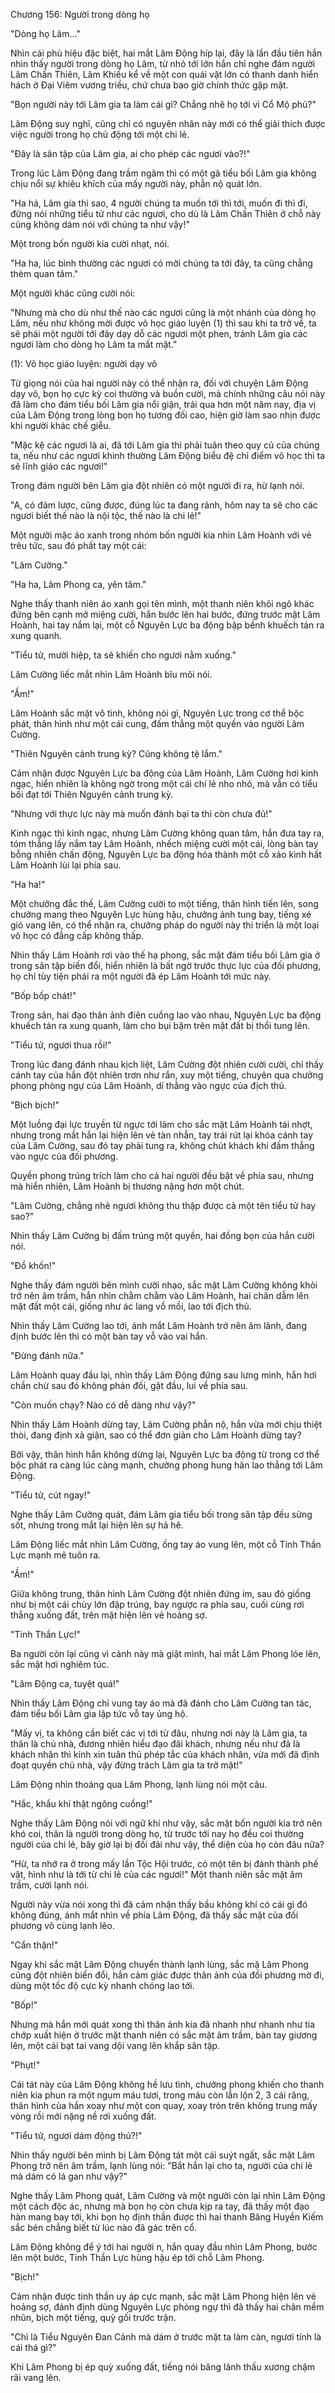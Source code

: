




Chương 156: Người trong dòng họ


"Dòng họ Lâm..."

Nhìn cái phù hiệu đặc biệt, hai mắt Lâm Động híp lại, đây là lần đầu tiên hắn nhìn thấy người trong dòng họ Lâm, từ nhỏ tới lớn hắn chỉ nghe đám người Lâm Chấn Thiên, Lâm Khiếu kể về một con quái vật lớn có thanh danh hiển hách ở Đại Viêm vương triều, chứ chưa bao giờ chính thức gặp mặt.

"Bọn người này tới Lâm gia ta làm cái gì? Chẳng nhẽ họ tới vì Cổ Mộ phủ?"

Lâm Động suy nghĩ, cũng chỉ có nguyên nhân này mới có thể giải thích được việc người trong họ chủ động tới một chi lẻ.

"Đây là sân tập của Lâm gia, ai cho phép các ngươi vào?!"

Trong lúc Lâm Động đang trầm ngâm thì có một gã tiểu bối Lâm gia không chịu nổi sự khiêu khích của mấy người này, phẫn nộ quát lớn.

"Ha hả, Lâm gia thì sao, 4 người chúng ta muốn tới thì tới, muốn đi thì đi, đừng nói những tiểu tử như các ngươi, cho dù là Lâm Chấn Thiên ở chỗ này cũng không dám nói với chúng ta như vậy!"

Một trong bốn người kia cười nhạt, nói.

"Ha ha, lúc bình thường các ngươi có mời chúng ta tới đây, ta cũng chẳng thèm quan tâm."

Một người khác cũng cười nói:

"Nhưng mà cho dù như thế nào các ngươi cũng là một nhánh của dòng họ Lâm, nếu như không mời được võ học giáo luyện (1) thì sau khi ta trở về, ta sẽ phái một người tới đây dạy dỗ các ngươi một phen, tránh Lâm gia các ngươi làm cho dòng họ Lâm ta mất mặt."

(1): Võ học giáo luyện: người dạy võ

Từ giọng nói của hai người này có thể nhận ra, đối với chuyện Lâm Động dạy võ, bọn họ cực kỳ coi thường và buồn cười, mà chính những câu nói này đã làm cho đám tiểu bối Lâm gia nổi giận, trải qua hơn một năm nay, địa vị của Lâm Động trong lòng bọn họ tương đối cao, hiện giờ làm sao nhịn được khi người khác chế giễu.

"Mặc kệ các ngươi là ai, đã tới Lâm gia thì phải tuân theo quy củ của chúng ta, nếu như các ngươi khinh thường Lâm Động biểu đệ chỉ điểm võ học thì ta sẽ lĩnh giáo các ngươi!"

Trong đám người bên Lâm gia đột nhiên có một người đi ra, hừ lạnh nói.

"A, có đảm lược, cũng được, đúng lúc ta đang rảnh, hôm nay ta sẽ cho các ngươi biết thế nào là nội tộc, thế nào là chi lẻ!"

Một người mặc áo xanh trong nhóm bốn người kia nhìn Lâm Hoành với vẻ trêu tức, sau đó phất tay một cái:

"Lâm Cường."

"Ha ha, Lâm Phong ca, yên tâm."

Nghe thấy thanh niên áo xanh gọi tên mình, một thanh niên khôi ngô khác đứng bên cạnh mở miệng cười, hắn bước lên hai bước, đứng trước mặt Lâm Hoành, hai tay nắm lại, một cỗ Nguyên Lực ba động bập bềnh khuếch tán ra xung quanh.

"Tiểu tử, mười hiệp, ta sẽ khiến cho ngươi nằm xuống."

Lâm Cường liếc mắt nhìn Lâm Hoành bĩu môi nói.

"Ầm!"

Lâm Hoành sắc mặt vô tình, không nói gì, Nguyên Lực trong cơ thể bộc phát, thân hình như một cái cung, đấm thẳng một quyền vào người Lâm Cường.

"Thiên Nguyên cảnh trung kỳ? Cũng không tệ lắm."

Cảm nhận được Nguyên Lực ba động của Lâm Hoành, Lâm Cường hơi kinh ngạc, hiển nhiên là không ngờ trong một cái chi lẻ nho nhỏ, mà vẫn có tiểu bối đạt tới Thiên Nguyên cảnh trung kỳ.

"Nhưng với thực lực này mà muốn đánh bại ta thì còn chưa đủ!"

Kinh ngạc thì kinh ngạc, nhưng Lâm Cường không quan tâm, hắn đưa tay ra, tóm thẳng lấy nắm tay Lâm Hoành, nhếch miệng cười một cái, lòng bàn tay bỗng nhiên chấn động, Nguyên Lực ba động hóa thành một cỗ xảo kình hất Lâm Hoành lùi lại phía sau.

"Ha ha!"

Một chưởng đắc thế, Lâm Cường cười to một tiếng, thân hình tiến lên, song chưởng mang theo Nguyên Lực hùng hậu, chưởng ảnh tung bay, tiếng xé gió vang lên, có thể nhận ra, chưởng pháp do người này thi triển là một loại võ học có đẳng cấp không thấp.

Nhìn thấy Lâm Hoành rơi vào thế hạ phong, sắc mặt đám tiểu bối Lâm gia ở trong sân tập biến đổi, hiển nhiên là bất ngờ trước thực lực của đối phương, họ chỉ tùy tiện phái ra một người đã ép Lâm Hoành tới mức này.

"Bốp bốp chát!"

Trong sân, hai đạo thân ảnh điên cuồng lao vào nhau, Nguyên Lực ba động khuếch tán ra xung quanh, làm cho bụi bặm trên mặt đất bị thổi tung lên.

"Tiểu tử, ngươi thua rồi!"

Trong lúc đang đánh nhau kịch liệt, Lâm Cường đột nhiên cười cười, chỉ thấy cánh tay của hắn đột nhiên trơn như rắn, xuy một tiếng, chuyên qua chưởng phong phòng ngự của Lâm Hoành, dí thẳng vào ngực của địch thủ.

"Bịch bịch!"

Một luồng đại lực truyền từ ngực tới làm cho sắc mặt Lâm Hoành tái nhợt, nhưng trong mắt hắn lại hiện lên vẻ tàn nhẫn, tay trái rút lại khóa cánh tay của Lâm Cường, sau đó tay phải tung ra, không chút khách khí đấm thẳng vào ngực của đối phương.

Quyền phong trúng trích làm cho cả hai người đều bật về phía sau, nhưng mà hiển nhiên, Lâm Hoành bị thương nặng hơn một chút.

"Lâm Cường, chẳng nhẽ ngươi không thu thập được cả một tên tiểu tử hay sao?"

Nhìn thấy Lâm Cường bị đấm trúng một quyền, hai đồng bọn của hắn cười nói.

"Đồ khốn!"

Nghe thấy đám người bên mình cười nhạo, sắc mặt Lâm Cường không khỏi trở nên âm trầm, hắn nhìn chằm chằm vào Lâm Hoành, hai chân dẫm lên mặt đất một cái, giống như ác lang vồ mồi, lao tới địch thủ.

Nhìn thấy Lâm Cường lao tới, ánh mắt Lâm Hoành trở nên âm lãnh, đang định bước lên thì có một bàn tay vỗ vào vai hắn.

"Đừng đánh nữa."

Lâm Hoành quay đầu lại, nhìn thấy Lâm Động đứng sau lưng mình, hắn hơi chần chừ sau đó không phản đối, gật đầu, lui về phía sau.

"Còn muốn chạy? Nào có dễ dàng như vậy?"

Nhìn thấy Lâm Hoành dừng tay, Lâm Cường phẫn nộ, hắn vừa mới chịu thiệt thòi, đang định xả giận, sao có thể đơn giản cho Lâm Hoành dừng tay?

Bởi vậy, thân hình hắn không dừng lại, Nguyên Lực ba động từ trong cơ thể bộc phát ra càng lúc càng mạnh, chưởng phong hung hãn lao thẳng tới Lâm Động.

"Tiểu tử, cút ngay!"

Nghe thấy Lâm Cường quát, đám Lâm gia tiểu bối trong sân tập đều sửng sốt, nhưng trong mắt lại hiện lên sự hả hê.

Lâm Động liếc mắt nhìn Lâm Cường, ống tay áo vung lên, một cỗ Tinh Thần Lực mạnh mẽ tuôn ra.

"Ầm!"

Giữa không trung, thân hình Lâm Cường đột nhiên đứng im, sau đó giống như bị một cái chùy lớn đập trúng, bay ngược ra phía sau, cuối cùng rơi thẳng xuống đất, trên mặt hiện lên vẻ hoảng sợ.

"Tinh Thần Lực!"

Ba người còn lại cũng vì cảnh này mà giật mình, hai mắt Lâm Phong lóe lên, sắc mặt hơi nghiêm túc.

"Lâm Động ca, tuyệt quá!"

Nhìn thấy Lâm Động chỉ vung tay áo mà đã đánh cho Lâm Cường tan tác, đám tiểu bối Lâm gia lập tức vỗ tay ủng hộ.

"Mấy vị, ta không cần biết các vị tới từ đâu, nhưng nơi này là Lâm gia, ta thân là chủ nhà, đương nhiên hiểu đạo đãi khách, nhưng nếu như đã là khách nhân thì kính xin tuân thủ phép tắc của khách nhân, vừa mới đã định đoạt quyền chủ nhà, vậy đừng trách Lâm gia ta trở mặt!"

Lâm Động nhìn thoáng qua Lâm Phong, lạnh lùng nói một câu.

"Hắc, khẩu khí thật ngông cuồng!"

Nghe thấy Lâm Động nói với ngữ khí như vậy, sắc mặt bốn người kia trở nên khó coi, thân là người trong dòng họ, từ trước tới nay họ đều coi thường người của chi lẻ, bây giờ lại bị đối đãi như vậy, thể diện của họ còn đâu nữa?

"Hừ, ta nhớ ra ở trong mấy lần Tộc Hội trước, có một tên bị đánh thành phế vật, hình như là tới từ chi lẻ của các ngươi!" Một thanh niên sắc mặt âm trầm, cười lạnh nói.

Người này vừa nói xong thì đã cảm nhận thấy bầu không khí có cái gì đó không đúng, ánh mắt nhìn về phía Lâm Động, đã thấy sắc mặt của đối phương vô cùng lạnh lẽo.

"Cẩn thận!"

Ngay khi sắc mặt Lâm Động chuyển thành lạnh lùng, sắc mặ Lâm Phong cũng đột nhiên biến đổi, hắn cảm giác được thân ảnh của đối phương mờ đi, dùng một tốc độ cực kỳ nhanh chóng lao tới.

"Bốp!"

Nhưng mà hắn mới quát xong thì thân ảnh kia đã nhanh như nhanh như tia chớp xuất hiện ở trước mặt thanh niên có sắc mặt âm trầm, bàn tay giương lên, một cái bạt tai vang dội vang lên khắp sân tập.

"Phụt!"

Cái tát này của Lâm Động không hề lưu tình, chưởng phong khiến cho thanh niên kia phun ra một ngụm máu tươi, trong máu còn lẫn lộn 2, 3 cái răng, thân hình của hắn xoay như một con quay, xoay tròn trên không trung mấy vòng rồi mới nặng nề rơi xuống đất.

"Tiểu tử, ngươi dám động thủ?!"

Nhìn thấy người bên mình bị Lâm Động tát một cái suýt ngất, sắc mặt Lâm Phong trở nên âm trầm, lạnh lùng nói: "Bắt hắn lại cho ta, người của chi lẻ mà dám có lá gan như vậy?"

Nghe thấy Lâm Phong quát, Lâm Cường và một người còn lại nhìn Lâm Động một cách độc ác, nhưng mà bọn họ còn chưa kịp ra tay, đã thấy một đạo hàn mang bay tới, khi bọn họ định thần được thì hai thanh Băng Huyền Kiếm sắc bén chẳng biết từ lúc nào đã gác trên cổ.

Lâm Động không để ý tới hai người n, hắn quay đầu nhìn Lâm Phong, bước lên một bước, Tinh Thần Lực hùng hậu ép tới chỗ Lâm Phong.

"Bịch!"

Cảm nhận được tinh thần uy áp cực mạnh, sắc mặt Lâm Phong hiện lên vẻ hoảng sợ, đánh định dùng Nguyên Lực phòng ngự thì đã thấy hai chân mềm nhũn, bịch một tiếng, quỳ gối trước trận.

"Chỉ là Tiểu Nguyên Đan Cảnh mà dám ở trước mặt ta làm càn, ngươi tính là cái thá gì?"

Khi Lâm Phong bị ép quỳ xuống đất, tiếng nói băng lãnh thấu xương chậm rãi vang lên.




